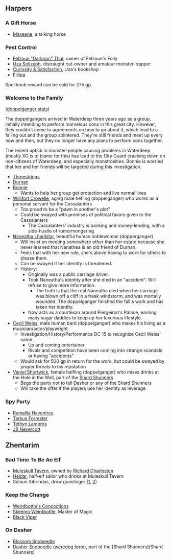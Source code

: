 ## Harpers

### A Gift Horse

* [Maxeene](^https://66.media.tumblr.com/0e11570e6874520822c64be125831aa9/tumblr_plte6v5kox1y5be00o1_1280.jpg), a talking horse

### Pest Control

* [Felzoun "Darkiron" Thar](^https://images-wixmp-ed30a86b8c4ca887773594c2.wixmp.com/f/6ce963b0-782a-42cc-bdf7-6a4b495f86ce/d42dmqh-f9092362-fdd9-4d1c-a845-7973fbb0164b.jpg/v1/fill/w_900,h_1200,q_75,strp/galmir_the_dwarf_by_oxiso_d42dmqh-fullview.jpg?token=eyJ0eXAiOiJKV1QiLCJhbGciOiJIUzI1NiJ9.eyJzdWIiOiJ1cm46YXBwOiIsImlzcyI6InVybjphcHA6Iiwib2JqIjpbW3siaGVpZ2h0IjoiPD0xMjAwIiwicGF0aCI6IlwvZlwvNmNlOTYzYjAtNzgyYS00MmNjLWJkZjctNmE0YjQ5NWY4NmNlXC9kNDJkbXFoLWY5MDkyMzYyLWZkZDktNGQxYy1hODQ1LTc5NzNmYmIwMTY0Yi5qcGciLCJ3aWR0aCI6Ijw9OTAwIn1dXSwiYXVkIjpbInVybjpzZXJ2aWNlOmltYWdlLm9wZXJhdGlvbnMiXX0.WOUOyyZP5RBGXAS_du82TriG7elEHtkcU-8qxDP-jZw), owner of Felzoun's Folly
* [Uza Solizeph](^https://db4sgowjqfwig.cloudfront.net/images/5248598/Uza_Solizeph.jpg), distraught cat-owner and amateur monster-trapper
* [Curiosity & Satisfaction](^https://www.parisperfect.com/blog/wp-content/uploads/2017/11/Shakespeare-and-Company-Kiren.jpg), Uza's bookshop
* [Fillipa](^https://cf.ltkcdn.net/cats/images/orig/259025-1600x1030-gorgeous-grey-cat-breeds.jpg)

Spellbook reward can be sold for 275 gp

### Welcome to the Family

([doppelganger stats](/dnd/monster/doppelganger))

The doppelgangers arrived in Waterdeep three years ago as a group, initially intending to perform marvelous cons in this great city. However, they couldn't come to agreements on how to go about it, which lead to a falling out and the group splintered. They're still friends and meet up every now and then, but they no longer have any plans to perform cons together.

The recent uptick in monster-people causing problems in Waterdeep (mostly XG is to blame for this) has lead to the City Guard cracking down on non-citizens of Waterdeep, and especially monstrosities. Bonnie is worried that her and her friends will be targeted during this investigation.

* [Threestrings](^dragon_heist/threestrings.jpg)
* [Durnan](^dragon_heist/durnan.jpg)
* [Bonnie](^dragon_heist/bonnie.jpg)
  * Wants to help her group get protection and live normal lives
* [Willifort Crowelle](^dragon_heist/willifort_crowelle.jpg), aging male tiefling (doppelganger) who works as a personal servant for the Cassalanters
  * Too proud to be a "pawn in another's plot"
  * Could be swayed with promises of political favors given to the Cassalanters
    * The Cassalanters' industry is banking and money-lending, with a side-hustle of rumormongering
* [Naneatha Lharilstar](^dragon_heist/naneatha_lharilstar.jpg), beautiful human noblewoman (dopperganger)  
  * Will insist on meeting somewhere other than her estate because she never learned that Nanathea is an old friend of Durnan.
  * Feels that with her new role, she's above having to work for others to please them.
  * Can be swayed if her identity is threatened.
  * History:
      * Originally was a public carriage driver.
      * Took Naneatha's identity after she died in an "accident". Will refuse to give more information.
        * The truth is that the real Naneatha died when her carriage was blown off a cliff in a freak windstorm, and was mortally wounded. The doppelganger finished the fall's work and has taken her identity.
      * Now acts as a courtesan around Piergeiron's Palace, earning many sugar daddies to keep up her luxurious lifestyle. 
* [Cecil Weiss](^dragon_heist/cecil_weiss.png), male human bard (doppelganger) who makes his living as a musician/actor/playwright
  * Investigation/History/Performance DC 15 to recognize Cecil Weiss' name:
    * Up and coming entertainer
    * Rivals and competition have been coming into strange scandals or having "accidents" 
  * Would ask for 500 gp in return for the work, but could be swayed by proper threats to his reputation
* [Vaniel Shortwick](^dragon_heist/vaniel_shortwick.png), female halfling (doppelganger) who mixes drinks at the Hole in the Wall, part of the [Shard Shunners](shard-shunners)
  * Begs the party not to tell Dasher or any of the Shard Shunners
  * Will take the offer if the players use her identity as leverage

### Spy Party

* [Remallia Haventree](^dragon_heist/remalia.jpeg)
* [Tarkus Forrester](^dragon_heist/tarkus_forrester.jpg)
* [Tethyn Lambros](^dragon_heist/tethyn_lambros.jpg)
* [JB Nevercott](^dragon_heist/jb_nevercott.jpg)

## Zhentarim

### Bad Time To Be An Elf

* [Muleskull Tavern](^https://db4sgowjqfwig.cloudfront.net/campaigns/212984/assets/947873/tavern.jpg?1551016890), owned by [Richard Charleston](^https://i.pinimg.com/236x/96/34/02/96340289f99fdbc0e95eda781796d3d6--fantasy-pirate-male-male-pirate.jpg)
* [Heldar](^https://i.pinimg.com/originals/9c/c0/47/9cc047c12cacae391737a80f5a77cf85.png), half-elf sailor who drinks at Muleskull Tavern
* Soluun Xibrindas, drow gunslinger ([1](^https://66.media.tumblr.com/d44d413b6dcd87a52eda9d146465cb8a/tumblr_ozqvk1Tgjf1rma5aio1_1280.png), [2](^https://66.media.tumblr.com/9156a8b7ee160f6f390f961b51ae9675/tumblr_pkq6ymt4NB1wl8znio1_1280.png))

### Keep the Change

* [Weirdbottle's Concoctions](^https://i.pinimg.com/originals/cd/db/e5/cddbe5d20bca423d8bde42d93214b847.jpg)
* [Skeemo Weirdbottle](^https://i.pinimg.com/originals/09/70/f5/0970f5d05aa6de40220d1365df4bb522.jpg), Master of Magic
* [Black Viper](^https://vignette.wikia.nocookie.net/forgottenrealms/images/4/48/TheBlackViper-5e.jpg/revision/latest?cb=20181006212012)

### On Dasher

* [Blossom Snobeedle](^dragon_heist/blossom_snobeedle.jpg)
* [Dasher Snobeedle](^dragon_heist/dasher_snobeedle.jpg) ([weredog form](^dragon_heist/dasher_snobeedle_weredog.png)), part of the [Shard Shunners](Shard Shunners)

<script type="module">
    import {init_links} from "/static/js/common/visual_aid_backend.js";
    init_links();
</script>
